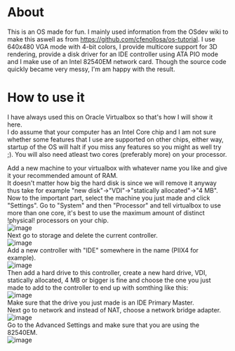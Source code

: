 # About
This is an OS made for fun. I mainly used information from the OSdev wiki to make this aswell as from https://github.com/cfenollosa/os-tutorial. I use 640x480 VGA mode with 4-bit colors, I provide multicore support for 3D rendering, provide a disk driver for an IDE controller using ATA PIO mode and I make use of an Intel 82540EM network card. Though the source code quickly became very messy, I'm am happy with the result.
# How to use it
I have always used this on Oracle Virtualbox so that's how I will show it here.  
I do assume that your computer has an Intel Core chip and I am not sure whether some features that I use are supported on other chips, either way, startup of the OS will halt if you miss any features so you might as well try ;). You will also need atleast two cores (preferably more) on your processor.  
  
Add a new machine to your virtualbox with whatever name you like and give it your recommended amount of RAM.  
It doesn't matter how big the hard disk is since we will remove it anyway thus take for example "new disk"->"VDI"->"statically allocated"->"4 MB".  
Now to the important part, select the machine you just made and click "Settings". Go to "System" and then "Processor" and tell virtualbox to use more than one core, it's best to use the maximum amount of distinct !physical! processors on your chip.  
![image](https://user-images.githubusercontent.com/44338633/126883983-2a18ec37-f0b4-4453-9069-582f75ddfa2c.png)  
Next go to storage and delete the current controller.  
![image](https://user-images.githubusercontent.com/44338633/126883972-581d20d6-497b-4469-821d-ccd83a4cddc2.png)  
Add a new controller with "IDE" somewhere in the name (PIIX4 for example).  
![image](https://user-images.githubusercontent.com/44338633/126884054-0b17d54d-ba70-4f45-927a-ef80c2346d64.png)  
Then add a hard drive to this controller, create a new hard drive, VDI, statically allocated, 4 MB or bigger is fine and choose the one you just made to add to the controller to end up with somthing like this:  
![image](https://user-images.githubusercontent.com/44338633/126884120-13901139-073a-4030-bb1e-380e0ddd7005.png)  
Make sure that the drive you just made is an IDE Primary Master.  
Next go to network and instead of NAT, choose a network bridge adapter.  
![image](https://user-images.githubusercontent.com/44338633/126884161-3857c027-053b-44cd-81ed-353d693faf13.png)  
Go to the Advanced Settings and make sure that you are using the 82540EM.  
![image](https://user-images.githubusercontent.com/44338633/126884187-9e128c97-a799-4150-b951-0eada3b1e83c.png)  



